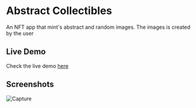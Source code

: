 # Abstract Collectibles
An NFT app that mint's abstract and random images. The images is created by the user

## Live Demo
Check the live demo [here](https://mrraymoon.github.io/abstract-collectibles)

## Screenshots 
![Capture](https://user-images.githubusercontent.com/104331320/175846701-fa9f15c8-60b7-4314-9eb2-757f8e5d22cc.PNG)

